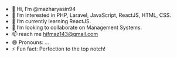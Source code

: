 - 👋 Hi, I’m @mazharyasin94
- 👀 I’m interested in PHP, Laravel, JavaScript, ReactJS, HTML, CSS.
- 🌱 I’m currently learning ReactJS.
- 💞️ I’m looking to collaborate on Management Systems. 
- 📫 reach me hifmaz143@gmail.com    
- 😄 Pronouns: ...
- ⚡ Fun fact: Perfection to the top notch!

<!---
mazharyasin94/mazharyasin94 is a ✨ special ✨ repository because its `README.md` (this file) appears on your GitHub profile.
You can click the Preview link to take a look at your changes.
--->
